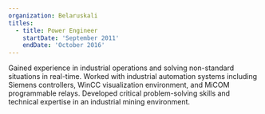 ```yaml
---
organization: Belaruskali
titles:
  - title: Power Engineer
    startDate: 'September 2011'
    endDate: 'October 2016'
---
```


Gained experience in industrial operations and solving non-standard situations in real-time. Worked with industrial automation systems including Siemens controllers, WinCC visualization environment, and MiCOM programmable relays. Developed critical problem-solving skills and technical expertise in an industrial mining environment.
